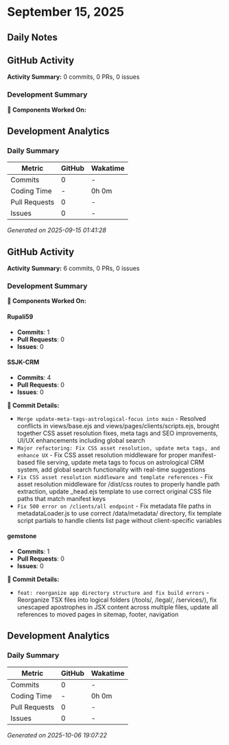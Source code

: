 # September 15, 2025

## Daily Notes

## GitHub Activity

**Activity Summary:** 0 commits, 0 PRs, 0 issues

### Development Summary

**🔧 Components Worked On:**




## Development Analytics

### Daily Summary

| Metric | GitHub | Wakatime |
|--------|--------|----------|
| Commits | 0 | - |
| Coding Time | - | 0h 0m |
| Pull Requests | 0 | - |
| Issues | 0 | - |

*Generated on 2025-09-15 01:41:28*

## GitHub Activity

**Activity Summary:** 6 commits, 0 PRs, 0 issues

### Development Summary

**🔧 Components Worked On:**

#### **Rupali59**
- **Commits**: 1
- **Pull Requests**: 0
- **Issues**: 0

#### **SSJK-CRM**
- **Commits**: 4
- **Pull Requests**: 0
- **Issues**: 0

**📝 Commit Details:**
- `Merge update-meta-tags-astrological-focus into main` - Resolved conflicts in views/base.ejs and views/pages/clients/scripts.ejs, brought together CSS asset resolution fixes, meta tags and SEO improvements, UI/UX enhancements including global search
- `Major refactoring: Fix CSS asset resolution, update meta tags, and enhance UX` - Fix CSS asset resolution middleware for proper manifest-based file serving, update meta tags to focus on astrological CRM system, add global search functionality with real-time suggestions
- `Fix CSS asset resolution middleware and template references` - Fix asset resolution middleware for /dist/css routes to properly handle path extraction, update _head.ejs template to use correct original CSS file paths that match manifest keys
- `Fix 500 error on /clients/all endpoint` - Fix metadata file paths in metadataLoader.js to use correct /data/metadata/ directory, fix template script partials to handle clients list page without client-specific variables

#### **gemstone**
- **Commits**: 1
- **Pull Requests**: 0
- **Issues**: 0

**📝 Commit Details:**
- `feat: reorganize app directory structure and fix build errors` - Reorganize TSX files into logical folders (/tools/, /legal/, /services/), fix unescaped apostrophes in JSX content across multiple files, update all references to moved pages in sitemap, footer, navigation




## Development Analytics

### Daily Summary

| Metric | GitHub | Wakatime |
|--------|--------|----------|
| Commits | 0 | - |
| Coding Time | - | 0h 0m |
| Pull Requests | 0 | - |
| Issues | 0 | - |

*Generated on 2025-10-06 19:07:22*